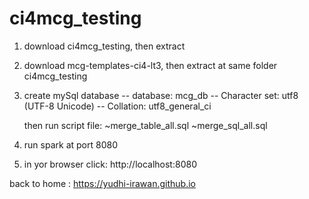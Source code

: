 # ci4mcg_testing

1. 	download ci4mcg_testing, then extract

2. 	download mcg-templates-ci4-lt3, then extract at same folder ci4mcg_testing

3. 	create mySql database
	-- database: mcg_db	
	-- Character set: utf8 (UTF-8 Unicode)
	-- Collation: utf8_general_ci
	
	then run script file:
	~merge_table_all.sql
	~merge_sql_all.sql
	
4. 	run spark at port 8080

5. 	in yor browser click: http://localhost:8080



back to home : https://yudhi-irawan.github.io
